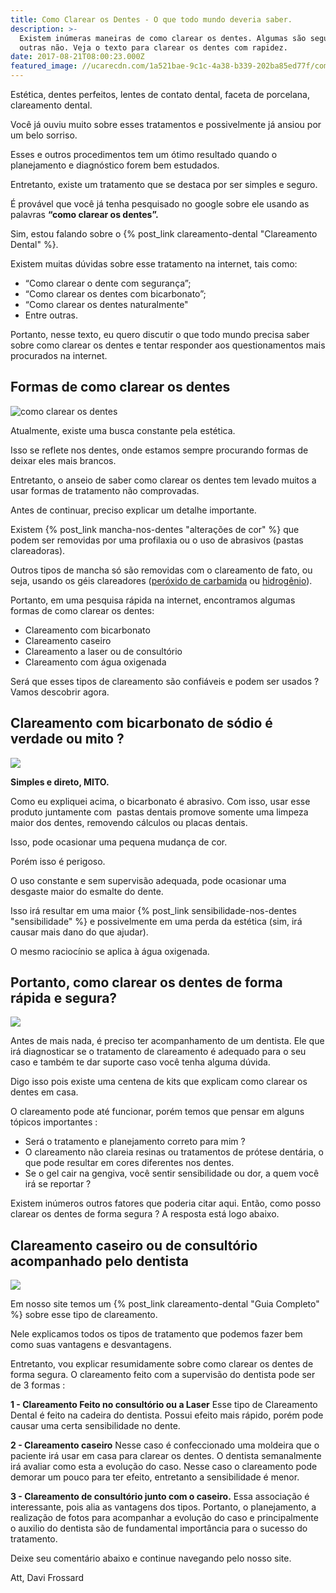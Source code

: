 ```yaml
---
title: Como Clarear os Dentes - O que todo mundo deveria saber.
description: >-
  Existem inúmeras maneiras de como clarear os dentes. Algumas são seguras e
  outras não. Veja o texto para clarear os dentes com rapidez.
date: 2017-08-21T08:00:23.000Z
featured_image: //ucarecdn.com/1a521bae-9c1c-4a38-b339-202ba85ed77f/como-clarear-os-dentes-caseiro.jpg
---
```


Estética, dentes perfeitos, lentes de contato dental, faceta de porcelana, clareamento dental. 

Você já ouviu muito sobre esses tratamentos e possivelmente já ansiou por um belo sorriso. 

Esses e outros procedimentos tem um ótimo resultado quando o planejamento e diagnóstico forem bem estudados. 

Entretanto, existe um tratamento que se destaca por ser simples e seguro. 

É provável que você já tenha pesquisado no google sobre ele usando as palavras **“como clarear os dentes”.** 

Sim, estou falando sobre o {% post_link clareamento-dental "Clareamento Dental" %}. 

Existem muitas dúvidas sobre esse tratamento na internet, tais como:  

* “Como clarear o dente com segurança”;
* “Como clarear os dentes com bicarbonato”; 
* “Como clarear os dentes naturalmente" 
* Entre outras. 

Portanto, nesse texto, eu quero discutir o que todo mundo precisa saber sobre como clarear os dentes e tentar responder aos questionamentos mais procurados na internet.

**Formas de como clarear os dentes**
------------------------------------

![como clarear os dentes](//ucarecdn.com/24d78f6b-4f96-44df-8ab0-08fa8f5d9f1c/como-clarear-os-dentes.jpg) 

Atualmente, existe uma busca constante pela estética. 

Isso se reflete nos dentes, onde estamos sempre procurando formas de deixar eles mais brancos. 

Entretanto, o anseio de saber como clarear os dentes tem levado muitos a usar formas de tratamento não comprovadas. 

Antes de continuar, preciso explicar um detalhe importante. 

Existem {% post_link mancha-nos-dentes "alterações de cor" %} que podem ser removidas por uma profilaxia ou o uso de abrasivos (pastas clareadoras). 

Outros tipos de mancha só são removidas com o clareamento de fato, ou seja, usando os géis clareadores ([peróxido de carbamida](https://pt.wikipedia.org/wiki/Peróxido_de_carbamida) ou [hidrogênio](https://pt.wikipedia.org/wiki/Peróxido_de_hidrogênio)). 

Portanto, em uma pesquisa rápida na internet, encontramos algumas formas de como clarear os dentes:

*   Clareamento com bicarbonato
*   Clareamento caseiro
*   Clareamento a laser ou de consultório
*   Clareamento com água oxigenada

Será que esses tipos de clareamento são confiáveis e podem ser usados ? Vamos descobrir agora.

**Clareamento com bicarbonato de sódio é verdade ou mito ?**
------------------------------------------------------------

![](//ucarecdn.com/9220d1fb-072b-428d-afb0-090be874bdca/como-clarear-os-dentes-bicarbonato.jpg) 

**Simples e direto, MITO.** 

Como eu expliquei acima, o bicarbonato é abrasivo. Com isso, usar esse produto juntamente com  pastas dentais promove somente uma limpeza maior dos dentes, removendo cálculos ou placas dentais. 

Isso, pode ocasionar uma pequena mudança de cor. 

Porém isso é perigoso. 

O uso constante e sem supervisão adequada, pode ocasionar uma desgaste maior do esmalte do dente. 

Isso irá resultar em uma maior {% post_link sensibilidade-nos-dentes "sensibilidade" %} e possivelmente em uma perda da estética (sim, irá causar mais dano do que ajudar).

O mesmo raciocínio se aplica à água oxigenada.

**Portanto, como clarear os dentes de forma rápida e segura?**
--------------------------------------------------------------

![](//ucarecdn.com/fb67dd28-143a-4770-a134-aa765d7b77b7/como-clarear-os-dentes-rápido.jpg) 

Antes de mais nada, é preciso ter acompanhamento de um dentista. Ele que irá diagnosticar se o tratamento de clareamento é adequado para o seu caso e também te dar suporte caso você tenha alguma dúvida. 

Digo isso pois existe uma centena de kits que explicam como clarear os dentes em casa. 

O clareamento pode até funcionar, porém temos que pensar em alguns tópicos importantes :

*   Será o tratamento e planejamento correto para mim ?
*   O clareamento não clareia resinas ou tratamentos de prótese dentária, o que pode resultar em cores diferentes nos dentes.
*   Se o gel cair na gengiva, você sentir sensibilidade ou dor, a quem você irá se reportar ?

Existem inúmeros outros fatores que poderia citar aqui. Então, como posso clarear os dentes de forma segura ? A resposta está logo abaixo.

**Clareamento caseiro ou de consultório acompanhado pelo dentista**
-------------------------------------------------------------------

![](//ucarecdn.com/031a4c3d-3ad9-4edf-b9d0-71b1c3a002e1/como-clarear-os-dentes-com-segurançå.jpg) 

Em nosso site temos um {% post_link clareamento-dental "Guia Completo" %} sobre esse tipo de clareamento. 

Nele explicamos todos os tipos de tratamento que podemos fazer bem como suas vantagens e desvantagens. 

Entretanto, vou explicar resumidamente sobre como clarear os dentes de forma segura. O clareamento feito com a supervisão do dentista pode ser de 3 formas : 

**1 - Clareamento Feito no consultório ou a Laser** Esse tipo de Clareamento Dental é feito na cadeira do dentista. Possui efeito mais rápido, porém pode causar uma certa sensibilidade no dente. 

**2 - Clareamento caseiro** Nesse caso é confeccionado uma moldeira que o paciente irá usar em casa para clarear os dentes. O dentista semanalmente irá avaliar como esta a evolução do caso. Nesse caso o clareamento pode demorar um pouco para ter efeito, entretanto a sensibilidade é menor. 

**3 - Clareamento de consultório junto com o caseiro.** Essa associação é interessante, pois alia as vantagens dos tipos. Portanto, o planejamento, a realização de fotos para acompanhar a evolução do caso e principalmente o auxilio do dentista são de fundamental importância para o sucesso do tratamento.

Deixe seu comentário abaixo e continue navegando pelo nosso site. 

Att, 
Davi Frossard